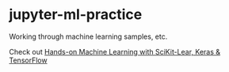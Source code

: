 # jupyter-ml-practice
Working through machine learning samples, etc.

Check out [Hands-on Machine Learning with SciKit-Lear, Keras & TensorFlow](https://www.oreilly.com/library/view/hands-on-machine-learning/9781492032632/)
